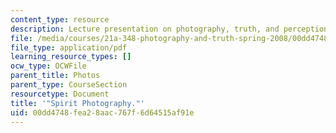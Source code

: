 ```yaml
---
content_type: resource
description: Lecture presentation on photography, truth, and perception.
file: /media/courses/21a-348-photography-and-truth-spring-2008/00dd4748fea28aac767f6d64515af91e_MIT21A_348S08_spirits.pdf
file_type: application/pdf
learning_resource_types: []
ocw_type: OCWFile
parent_title: Photos
parent_type: CourseSection
resourcetype: Document
title: '"Spirit Photography."'
uid: 00dd4748-fea2-8aac-767f-6d64515af91e
---
```

